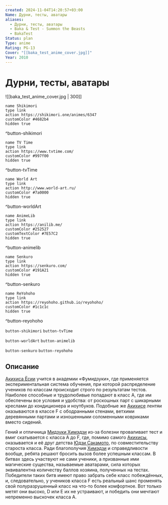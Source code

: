 ```yaml
---
created: 2024-11-04T14:20:57+03:00
Name: Дурни, тесты, аватары
aliases:
  - Дурни, тесты, аватары
  - Baka & Test - Summon the Beasts
  - BakaTest
Status: plan
Type: anime
Rating: PG-13
Cover: "[[baka_test_anime_cover.jpg]]"
Year: 2010
---
```


# Дурни, тесты, аватары

![[baka_test_anime_cover.jpg | 300]]

```button
name Shikimori
type link
action https://shikimori.one/animes/6347
customColor #4682b4
hidden true
```
^button-shikimori

```button
name TV Time
type link
action https://www.tvtime.com/
customColor #997f00
hidden true
```
^button-tvTime

```button
name World Art
type link
action http://www.world-art.ru/
customColor #7a0000
hidden true
```
^button-worldArt

```button
name AnimeLib
type link
action https://anilib.me/
customColor #252527
customTextColor #7E57C2
hidden true
```
^button-animelib

```button
name Senkuro
type link
action https://senkuro.com/
customColor #191A21
hidden true
```
^button-senkuro

```button
name ReYohoho
type link
action https://reyohoho.github.io/reyohoho/
customColor #1c1c1c
hidden true
```
^button-reyohoho

`button-shikimori` `button-tvTime`

`button-worldArt` `button-animelib`

`button-senkuro` `button-reyohoho`

## Описание

[Акихиса Ёсии](https://shikimori.one/characters/27362-akihisa-yoshii) учится в академии «Фумидзуки», где применяется экспериментальная система обучения, при которой распределение учеников по классам происходит строго по результатам тестов. Наиболее способные и трудолюбивые попадают в класс A, где им обеспечены все условия и удобства: от роскошных парт с шикарными креслами до кондиционера и ноутбуков. Подобные же [Акихисе](https://shikimori.one/characters/27362-akihisa-yoshii) лентяи оказываются в классе F с ободранными стенами, ветхими деревянными партами и изношенными соломенными ковриками вместо сидений. 

Гений и отличница [Мидзуки Химэдзи](https://shikimori.one/characters/27363-mizuki-himeji) из-за болезни проваливает тест и вмиг скатывается с класса A до F, где, помимо самого [Акихисы](https://shikimori.one/characters/27362-akihisa-yoshii), оказывается и её друг детства [Юдзи Сакамото](https://shikimori.one/characters/29607-yuuji-sakamoto), по совместительству староста класса. Ради благополучия [Химэдзи](https://shikimori.one/characters/27363-mizuki-himeji) и справедливости вообще, ребята решают бросить вызов более успешным классам. В битвах здесь участвуют не сами ученики, а призванные ими магические существа, называемые аватарами, сила которых эквивалентна количеству баллов хозяина, полученных на тестах. Победители таких битв имеют право забрать себе класс побеждённых, и, следовательно, у учеников класса F есть реальный шанс променять свой полуразрушенный класс на что-то более комфортное. Вот только метят они высоко, D или E их не устраивают, и победить они мечтают непременно выскочек класса A.
